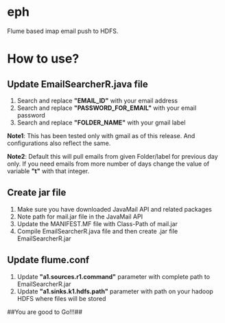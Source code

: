 # eph
Flume based imap email push to HDFS.

# How to use?
## Update EmailSearcherR.java file
1. Search and replace **"EMAIL_ID"** with your email address
2. Search and replace **"PASSWORD_FOR_EMAIL"** with your email password
3. Search and replace **"FOLDER_NAME"** with your gmail label

**Note1**: This has been tested only with gmail as of this release. And configurations also reflect the same.

**Note2**: Default this will pull emails from given Folder/label for previous day only. If you need emails from more number of days change the value of variable **"t"** with that integer.

## Create jar file
1. Make sure you have downloaded JavaMail API and related packages 
2. Note path for mail.jar file in the JavaMail API
3. Update the MANIFEST.MF file with Class-Path of mail.jar
4. Compile EmailSearcherR.java file and then create .jar file EmailSearcherR.jar

## Update flume.conf
1. Update **"a1.sources.r1.command"** parameter with complete path to EmailSearcherR.jar
2. Update **"a1.sinks.k1.hdfs.path"** parameter with path on your hadoop HDFS where files will be stored



##You are good to Go!!!##
